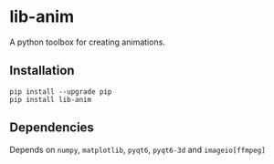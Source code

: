 # lib-anim

A python toolbox for creating animations.

## Installation

```
pip install --upgrade pip
pip install lib-anim
```

## Dependencies

Depends on `numpy`, `matplotlib`, `pyqt6`, `pyqt6-3d` and `imageio[ffmpeg]`

